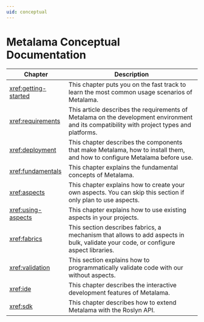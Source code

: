 ```yaml
---
uid: conceptual
---
```

# Metalama Conceptual Documentation


| Chapter              | Description                                                                                                              |
|----------------------|--------------------------------------------------------------------------------------------------------------------------|
| <xref:getting-started> | This chapter puts you on the fast track to learn the most common usage scenarios of Metalama. |
| <xref:requirements> | This article describes the requirements of Metalama on the development environment and its compatibility with project types and platforms.
| <xref:deployment>    | This chapter describes the components that make Metalama, how to install them, and how to configure Metalama before use. |
| <xref:fundamentals>    | This chapter explains the fundamental concepts of Metalama.   |
| <xref:aspects>       | This chapter explains how to create your own aspects. You can skip this section if only plan to use aspects.                                                                   |
| <xref:using-aspects> | This chapter explains how to use existing aspects in your projects.                       
| <xref:fabrics>    | This section describes fabrics, a mechanism that allows to add aspects in bulk, validate your code, or configure aspect libraries.
| <xref:validation>    | This section explains how to programmatically validate code with our without aspects.
| <xref:ide> | This chapter describes the interactive development features of Metalama. 
| <xref:sdk> | This chapter describes how to extend Metalama with the Roslyn API.